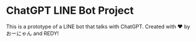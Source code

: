 # ChatGPT LINE Bot Project

This is a prototype of a LINE bot that talks with ChatGPT.
Created with ❤️ by おーにゃん and REDY!

